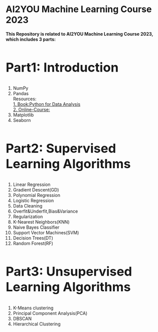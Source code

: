 <!DOCTYPE html>
<html>
<body>
    <h1> AI2YOU Machine Learning Course 2023 </h1>

<b> This Repository is related to AI2YOU Machine Learning Course 2023, which includes 3 parts:</b>
<br>

<h2 style="font-size:40px">Part1: Introduction</h2>
<ol>
  <li>NumPy</li>
  <li>Pandas</li>
      Resources:
      <br><a href="https://github.com/aminizahra/ML_AI2YOU/blob/main/Books/Python%20for%20Data%20Analysis%20Data%20Wrangling%20with%20Pandas%2C%20NumPy%2C%20and%20IPython%20(Wes%20McKinney).pdf">1. Book:Python for Data Analysis</a>
      <br><a href="https://www.coursera.org/learn/python-data-analysis/home/welcome">2. Online-Course:</a>
  <li>Matplotlib</li>
  <li>Seaborn</li>
 </ol>
<h2 style="font-size:40px">Part2: Supervised Learning Algorithms</h2>
<ol>
  <li>Linear Regression</li>
  <li>Gradient Descent(GD)</li>
  <li>Polynomial Regression</li>
  <li>Logistic Regression</li>
  <li>Data Cleaning</li>
  <li>Overfit&Underfit,Bias&Variance</li>
  <li>Regularization</li>
  <li>K-Nearest Neighbors(KNN)</li>
  <li>Naive Bayes Classifier</li>
  <li>Support Vector Machines(SVM)</li>
  <li>Decision Trees(DT)</li>
  <li>Random Forest(RF)</li>
 </ol>
<h2 style="font-size:40px">Part3: Unsupervised Learning Algorithms</h2>
<ol>
  <li>K-Means clustering</li>
  <li>Principal Component Analysis(PCA)</li>
  <li>DBSCAN</li>
  <li>Hierarchical Clustering</li>
 </ol>
